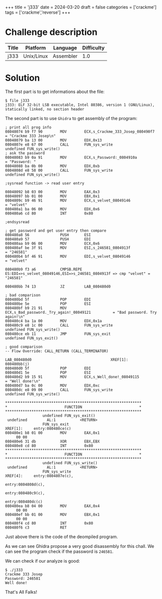 +++
title = 'j333'
date = 2024-03-20
draft = false
categories = ['crackme']
tags = ['crackme','reverse']
+++

# Challenge description

Title            | Platform   | Language  | Difficulty
-----------------|------------|-----------|------------
j333             | Unix/Linux | Assembler | 1.0

# Solution

The first part is to get informations about the file:

```
$ file j333
j333: ELF 32-bit LSB executable, Intel 80386, version 1 (GNU/Linux), statically linked, no section header
```

The second part is to use `Ghidra` to get assembly of the program:

```
; print all prog info
08048074 b9 f7 90        MOV        ECX,s_Crackme_333_Josep_080490f7                 = "Crackme 333 Josep\n"
08048079 ba 13 00        MOV        EDX,0x13
0804807e e8 67 00        CALL       FUN_sys_write                                    undefined FUN_sys_write()
; ask the password
08048083 b9 0a 91        MOV        ECX,s_Password:_0804910a                         = "Password: "
08048088 ba 0b 00        MOV        EDX,0xb
0804808d e8 58 00        CALL       FUN_sys_write                                    undefined FUN_sys_write()

;sysread function -> read user entry

08048092 b8 03 00        MOV        EAX,0x3
08048097 bb 01 00        MOV        EBX,0x1
0804809c b9 46 91        MOV        ECX,s_velvet_08049146                            = "velvet"
080480a1 ba 06 00        MOV        EDX,0x6
080480a6 cd 80           INT        0x80

;endsysread

; get password and get user entry then compare
080480a8 56              PUSH       ESI
080480a9 57              PUSH       EDI
080480aa b9 06 00        MOV        ECX,0x6
080480af be 3f 91        MOV        ESI,s_246581_0804913f                            = "246581"
080480b4 bf 46 91        MOV        EDI,s_velvet_08049146                            = "velvet"

080480b9 f3 a6           CMPSB.REPE ES:EDI=>s_velvet_08049146,ESI=>s_246581_0804913f => cmp "velvet" = "246581"

080480bb 74 13           JZ         LAB_080480d0

; bad comparison
080480bd 5f              POP        EDI
080480be 5e              POP        ESI
080480bf b9 21 91        MOV        ECX,s_Bad_password._Try_again!_08049121          = "Bad password. Try again!\n"
080480c4 ba 1a 00        MOV        EDX,0x1a
080480c9 e8 1c 00        CALL       FUN_sys_write                                    undefined FUN_sys_write()
080480ce eb 11           JMP        FUN_sys_exit                                     undefined FUN_sys_exit()

; good comparison
-- Flow Override: CALL_RETURN (CALL_TERMINATOR)

LAB_080480d0                                    XREF[1]:     080480bb(j)
080480d0 5f              POP        EDI
080480d1 5e              POP        ESI
080480d2 b9 15 91        MOV        ECX,s_Well_done!_08049115                        = "Well done!\n"
080480d7 ba 0c 00        MOV        EDX,0xc
080480dc e8 09 00        CALL       FUN_sys_write                                    undefined FUN_sys_write()

**************************************************************
*                          FUNCTION                          *
**************************************************************
                 undefined FUN_sys_exit()
 undefined         AL:1           <RETURN>
                 FUN_sys_exit                                    XREF[1]:     entry:080480ce(c)
080480e1 b8 01 00        MOV        EAX,0x1
     00 00
080480e6 31 db           XOR        EBX,EBX
080480e8 cd 80           INT        0x80
**************************************************************
*                          FUNCTION                          *
**************************************************************
                 undefined FUN_sys_write()
 undefined         AL:1           <RETURN>
                 FUN_sys_write                                   XREF[4]:     entry:0804807e(c),
                                                                              entry:0804808d(c),
                                                                             entry:080480c9(c),
                                                                              entry:080480dc(c)
080480ea b8 04 00        MOV        EAX,0x4
     00 00
080480ef bb 01 00        MOV        EBX,0x1
     00 00
080480f4 cd 80           INT        0x80
080480f6 c3              RET
```

Just above there is the code of the deompiled program.

As we can see Ghidra propose a very good disassembly for this chall.
We can see the program check if the password is `246581`.

We can check if our analyze is good:

```
$ ./j333
Crackme 333 Josep
Password: 246581
Well done!
```

That's All Falks!
